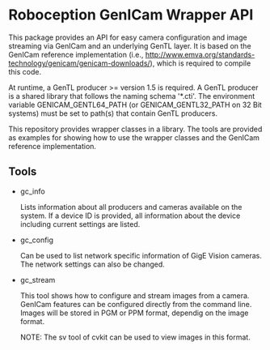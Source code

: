 Roboception GenICam Wrapper API
===============================

This package provides an API for easy camera configuration and image streaming
via GenICam and an underlying GenTL layer. It is based on the GenICam reference
implementation (i.e., http://www.emva.org/standards-technology/genicam/genicam-downloads/),
which is required to compile this code.

At runtime, a GenTL producer >= version 1.5 is required. A GenTL producer is a
shared library that follows the naming schema '*.cti'. The environment variable
GENICAM_GENTL64_PATH (or GENICAM_GENTL32_PATH on 32 Bit systems) must be set to
path(s) that contain GenTL producers.

This repository provides wrapper classes in a library. The tools are provided
as examples for showing how to use the wrapper classes and the GenICam
reference implementation.

Tools
-----

* gc_info

  Lists information about all producers and cameras available on the system. If
  a device ID is provided, all information about the device including current
  settings are listed.

* gc_config

  Can be used to list network specific information of GigE Vision cameras. The
  network settings can also be changed.

* gc_stream

  This tool shows how to configure and stream images from a camera. GenICam
  features can be configured directly from the command line. Images will be
  stored in PGM or PPM format, dependig on the image format.

  NOTE: The sv tool of cvkit can be used to view images in this format.
